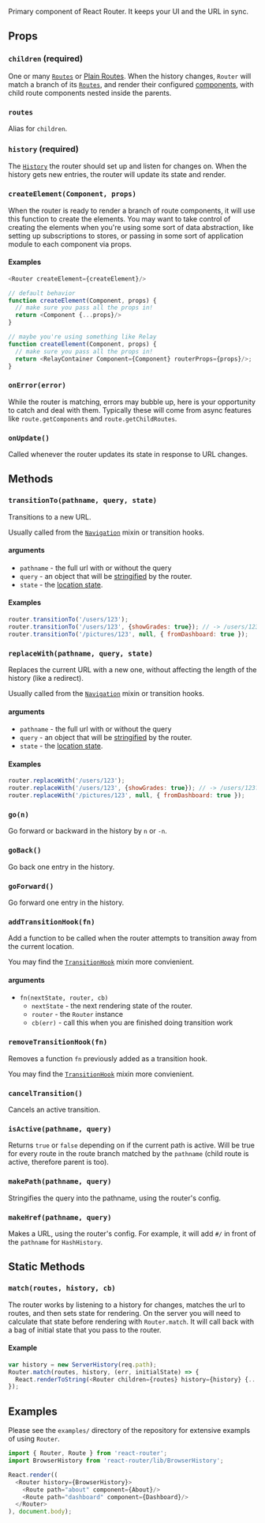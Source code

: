 Primary component of React Router. It keeps your UI and the URL in sync.


Props
-----

### `children` (required)

One or many [`Routes`][Route] or [Plain Routes][PlainRoute]. When the
history changes, `Router` will match a branch of its [`Routes`][Route],
and render their configured [components][RouteComponent], with child
route components nested inside the parents.

### `routes`

Alias for `children`.

### `history` (required)

The [`History`][History] the router should set up and listen for changes
on. When the history gets new entries, the router will update its state
and render.

### `createElement(Component, props)`

When the router is ready to render a branch of route components, it will
use this function to create the elements. You may want to take control
of creating the elements when you're using some sort of data
abstraction, like setting up subscriptions to stores, or passing in some
sort of application module to each component via props.


#### Examples

```js
<Router createElement={createElement}/>

// default behavior
function createElement(Component, props) {
  // make sure you pass all the props in!
  return <Component {...props}/>
}

// maybe you're using something like Relay
function createElement(Component, props) {
  // make sure you pass all the props in!
  return <RelayContainer Component={Component} routerProps={props}/>;
}
```

### `onError(error)`

While the router is matching, errors may bubble up, here
is your opportunity to catch and deal with them. Typically these will
come from async features like `route.getComponents` and
`route.getChildRoutes`.

### `onUpdate()`

Called whenever the router updates its state in response to URL changes.


Methods
-------

### `transitionTo(pathname, query, state)`

Transitions to a new URL.

Usually called from the [`Navigation`][Navigation] mixin or transition hooks.

#### arguments

- `pathname` - the full url with or without the query
- `query` - an object that will be [stringified][stringifyQuery] by the router.
- `state` - the [location state][location.state].

#### Examples

```js
router.transitionTo('/users/123');
router.transitionTo('/users/123', {showGrades: true}); // -> /users/123?showGrades=true
router.transitionTo('/pictures/123', null, { fromDashboard: true });
```

### `replaceWith(pathname, query, state)`

Replaces the current URL with a new one, without affecting the length of
the history (like a redirect).

Usually called from the [`Navigation`][Navigation] mixin or transition hooks.

#### arguments

- `pathname` - the full url with or without the query
- `query` - an object that will be [stringified][stringifyQuery] by the router.
- `state` - the [location state][location.state].

#### Examples

```js
router.replaceWith('/users/123');
router.replaceWith('/users/123', {showGrades: true}); // -> /users/123?showGrades=true
router.replaceWith('/pictures/123', null, { fromDashboard: true });
```

### `go(n)`

Go forward or backward in the history by `n` or `-n`.

### `goBack()`

Go back one entry in the history.

### `goForward()`

Go forward one entry in the history.

### `addTransitionHook(fn)`

Add a function to be called when the router attempts to transition away
from the current location.

You may find the [`TransitionHook`][TransitionHook] mixin more
convienient.

#### arguments

- `fn(nextState, router, cb)`
  - `nextState` - the next rendering state of the router.
  - `router` - the `Router` instance
  - `cb(err)` - call this when you are finished doing transition work

### `removeTransitionHook(fn)`

Removes a function `fn` previously added as a transition hook.

You may find the [`TransitionHook`][TransitionHook] mixin more
convienient.

### `cancelTransition()`

Cancels an active transition.

### `isActive(pathname, query)`

Returns `true` or `false` depending on if the current path is active.
Will be true for every route in the route branch matched by the
`pathname` (child route is active, therefore parent is too).

### `makePath(pathname, query)`

Stringifies the query into the pathname, using the router's config.

### `makeHref(pathname, query)`

Makes a URL, using the router's config. For example, it will add `#/` in
front of the `pathname` for `HashHistory`.


Static Methods
--------------

### `match(routes, history, cb)`

The router works by listening to a history for changes, matches the url
to routes, and then sets state for rendering. On the server you will
need to calculate that state before rendering with `Router.match`. It
will call back with a bag of initial state that you pass to the router.

#### Example

```js
var history = new ServerHistory(req.path);
Router.match(routes, history, (err, initialState) => {
  React.renderToString(<Router children={routes} history={history} {...initialState}/>);
});
```

Examples
--------

Please see the `examples/` directory of the repository for extensive
exampls of using `Router`.

```js
import { Router, Route } from 'react-router';
import BrowserHistory from 'react-router/lib/BrowserHistory';

React.render((
  <Router history={BrowserHistory}>
    <Route path="about" component={About}/>
    <Route path="dashboard" component={Dashboard}/>
  </Router>
), document.body);
```

  [Route]:#TODO
  [PlainRoute]:#TODO
  [History]:#TODO
  [RouteComponent]:#TODO
  [Link]:#TODO
  [transitionTo]:#TODO
  [Router.match]:#TODO
  [Navigation]:#TODO
  [stringifyQuery]:#TODO
  [location.state]:#TODO
  [TransitionHook]:#TODO

